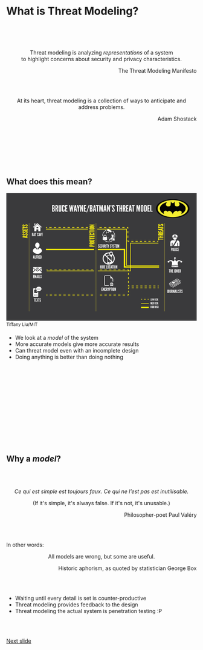 # What is Threat Modeling?

<br /><br /><br />

<p align="center"> Threat modeling is analyzing <i>representations</i> of a system <br>
to highlight concerns about security and privacy characteristics. </p>

<p align="right">The Threat Modeling Manifesto </p>

<br /><br />

<p align="center"> At its heart, threat modeling is a collection of ways to anticipate and address problems. </p>
<p align="right">Adam Shostack </p>


<br /><br /><br /><br /><br /><br />

## What does this mean?

![alt text](/images/batman-threat-model-1200-800x535.png "Nananananananana Batman!")<br>
<sup>Tiffany Liu/MIT</sup>

* We look at a _model_ of the system
* More accurate models give more accurate results
* Can threat model even with an incomplete design
* Doing anything is better than doing nothing

<br /><br /><br /><br /><br /><br /><br /><br /><br /><br /><br /><br />


## Why a _model_?

<br /><br />

<p align="center"><i>Ce qui est simple est toujours faux. Ce qui ne l’est pas est inutilisable.</i></p>
<p align="center">(If it's simple, it's always false. If it's not, it's unusable.)</p>
<p align="right">Philosopher-poet Paul Valéry</p>

<br /><br />

In other words:

<p align="center">All models are wrong, but some are useful.</p>
<p align="right">Historic aphorism, as quoted by statistician George Box</p>

<br /><br />

* Waiting until every detail is set is counter-productive
* Threat modeling provides feedback to the design
* Threat modeling the actual system is penetration testing :P

<br /><br />

[Next slide](talk_threat_model_why.md)
